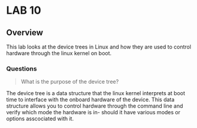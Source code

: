 

# LAB 10

## Overview
This lab looks at the device trees in Linux and how they are used to control hardware through the linux kernel on boot.

### Questions 


> What is the purpose of the device tree?

The device tree is a data structure that the linux kernel interprets at boot time to interface with the onboard hardware of the device. This data structure allows you to control hardware through the command line and verify which mode the hardware is in- should it have various modes or options asscociated with it. 

